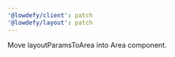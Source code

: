 ```yaml
---
'@lowdefy/client': patch
'@lowdefy/layout': patch
---
```


Move layoutParamsToArea into Area component.
